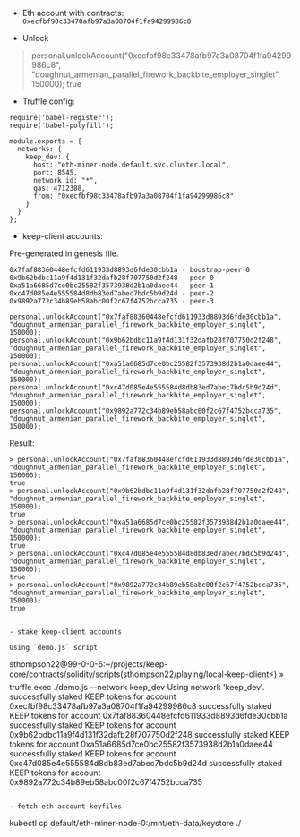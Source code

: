 - Eth account with contracts: `0xecfbf98c33478afb97a3a08704f1fa94299986c8`

- Unlock

> personal.unlockAccount("0xecfbf98c33478afb97a3a08704f1fa94299986c8", "doughnut_armenian_parallel_firework_backbite_employer_singlet", 150000);
true

- Truffle config:

```
require('babel-register');
require('babel-polyfill');

module.exports = {
  networks: {
    keep_dev: {
      host: "eth-miner-node.default.svc.cluster.local",
      port: 8545,
      network_id: "*",
      gas: 4712388,
      from: "0xecfbf98c33478afb97a3a08704f1fa94299986c8"
    }
  }
};

```

- keep-client accounts:

Pre-generated in genesis file.

```
0x7faf88360448efcfd611933d8893d6fde30cbb1a - boostrap-peer-0
0x9b62bdbc11a9f4d131f32dafb28f707750d2f248 - peer-0
0xa51a6685d7ce0bc25582f3573938d2b1a0daee44 - peer-1
0xc47d085e4e555584d8db83ed7abec7bdc5b9d24d - peer-2
0x9892a772c34b89eb58abc00f2c67f4752bcca735 - peer-3
```

```
personal.unlockAccount("0x7faf88360448efcfd611933d8893d6fde30cbb1a", "doughnut_armenian_parallel_firework_backbite_employer_singlet", 150000);
personal.unlockAccount("0x9b62bdbc11a9f4d131f32dafb28f707750d2f248", "doughnut_armenian_parallel_firework_backbite_employer_singlet", 150000);
personal.unlockAccount("0xa51a6685d7ce0bc25582f3573938d2b1a0daee44", "doughnut_armenian_parallel_firework_backbite_employer_singlet", 150000);
personal.unlockAccount("0xc47d085e4e555584d8db83ed7abec7bdc5b9d24d", "doughnut_armenian_parallel_firework_backbite_employer_singlet", 150000);
personal.unlockAccount("0x9892a772c34b89eb58abc00f2c67f4752bcca735", "doughnut_armenian_parallel_firework_backbite_employer_singlet", 150000);
```

Result:
```
> personal.unlockAccount("0x7faf88360448efcfd611933d8893d6fde30cbb1a", "doughnut_armenian_parallel_firework_backbite_employer_singlet", 150000);
true
> personal.unlockAccount("0x9b62bdbc11a9f4d131f32dafb28f707750d2f248", "doughnut_armenian_parallel_firework_backbite_employer_singlet", 150000);
true
> personal.unlockAccount("0xa51a6685d7ce0bc25582f3573938d2b1a0daee44", "doughnut_armenian_parallel_firework_backbite_employer_singlet", 150000);
true
> personal.unlockAccount("0xc47d085e4e555584d8db83ed7abec7bdc5b9d24d", "doughnut_armenian_parallel_firework_backbite_employer_singlet", 150000);
true
> personal.unlockAccount("0x9892a772c34b89eb58abc00f2c67f4752bcca735", "doughnut_armenian_parallel_firework_backbite_employer_singlet", 150000);
true
```

```

- stake keep-client accounts

Using `demo.js` script

```
sthompson22@99-0-0-6:~/projects/keep-core/contracts/solidity/scripts(sthompson22/playing/local-keep-client⚡) » truffle exec ./demo.js --network keep_dev
Using network 'keep_dev'.
successfully staked KEEP tokens for account 0xecfbf98c33478afb97a3a08704f1fa94299986c8
successfully staked KEEP tokens for account 0x7faf88360448efcfd611933d8893d6fde30cbb1a
successfully staked KEEP tokens for account 0x9b62bdbc11a9f4d131f32dafb28f707750d2f248
successfully staked KEEP tokens for account 0xa51a6685d7ce0bc25582f3573938d2b1a0daee44
successfully staked KEEP tokens for account 0xc47d085e4e555584d8db83ed7abec7bdc5b9d24d
successfully staked KEEP tokens for account 0x9892a772c34b89eb58abc00f2c67f4752bcca735
```

- fetch eth account keyfiles

```
kubectl cp  default/eth-miner-node-0:/mnt/eth-data/keystore ./
```